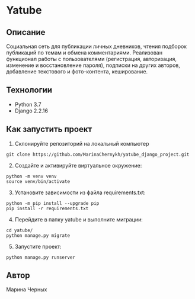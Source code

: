 # Yatube

## Описание
Социальная сеть для публикации личных дневников, чтения подборок публикаций по темам и обмена комментариями. Реализован функционал работы с пользователями (регистрация, авторизация, изменение и восстановление пароля), подписки на других авторов, добавление текстового и фото-контента, кеширование.

## Технологии
- Python 3.7
- Django 2.2.16

## Как запустить проект
1. Склонируйте репозиторий на локальный компьютер
```
git clone https://github.com/MarinaChernykh/yatube_django_project.git
```
2. Создайте и активируйте виртуальное окружение: 
```
python -m venv venv
source venv/bin/activate
```
3. Установите зависимости из файла requirements.txt:
```
python -m pip install --upgrade pip
pip install -r requirements.txt
```
4. Перейдите в папку yatube и выполните миграции:
```
cd yatube/
python manage.py migrate
```
5. Запустите проект:
```
python manage.py runserver
```

## Автор
Марина Черных
